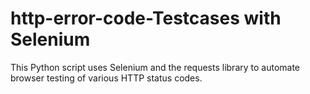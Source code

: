# http-error-code-Testcases with Selenium

This Python script uses Selenium and the requests library to automate browser testing of various HTTP status codes.


